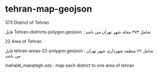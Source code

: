 # tehran-map-geojson

373 District of Tehran

فایل Tehran-districts-polygon.geojson :
شامل ۳۷۳ محله شهر تهران می باشد




22 Area of Tehran

فایل tehran-areas-22-polygon.geojson : 
شامل ۲۲ منطقه شهرداری شهر تهران می باشد


mahalat_manategh.ods :
map each district to one area of tehran
